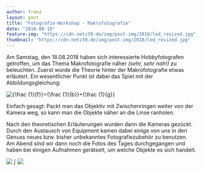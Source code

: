 ```yaml
---
author: franz
layout: post
title: "Fotografie-Workshop - Makrofotografie"
date: "2018-08-19"
feature-img: "https://cdn.netz39.de/img/post-img/2018/led_resized.jpg"
thumbnail: "https://cdn.netz39.de/img/post-img/2018/led_resized.jpg"
---
```


Am Samstag, den 18.08.2018 haben sich interessierte Hobbyfotografen getroffen, um das Thema Makrofotografie näher _(sehr, sehr nah!)_ zu beleuchten. Zuerst wurde die Theorie hinter der Makrofotografie etwas erläutert. Ein wesentlicher Punkt ist dabei das Spiel mit der Abbildungsgleichung:

![{\frac {1}{f}}={\frac {1}{b}}+{\frac {1}{g}}](https://wikimedia.org/api/rest_v1/media/math/render/svg/db5e8cf33d00d8324e3ab0979eff1fbb94b48157)

Einfach gesagt: Packt man das Objektiv mit Zwischenringen weiter von der Kamera weg, so kann man die Objekte näher an die Linse ranholen.

Nach den theoretischen Erläuterungen wurden dann die Kameras gezückt. Durch den Austausch von Equipment kamen dabei einige von uns in den Genuss neues bzw. bisher unbekanntes Fotografiezubehör zu benutzen. Am Abend sind wir dann noch die Fotos des Tages durchgegangen und haben bei einigen Aufnahmen gerätselt, um welche Objekte es sich handelt.

![](https://cdn.netz39.de/img/post-img/2018/chip_resized.jpg) | ![](https://cdn.netz39.de/img/post-img/2018/led_resized.jpg)
